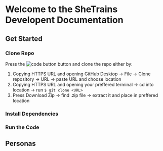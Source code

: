 # Welcome to the SheTrains Developent Documentation

## Get Started

### Clone Repo
Press the ![code button](/assets/imgs/code_button) button and clone the repo either by:
1. Copying HTTPS URL and opening GitHub Desktop -> File -> Clone repository -> URL -> paste URL and choose location
2. Copying HTTPS URL and opening your preffered terminal -> cd into location -> run `$ git clone <URL>`
3. Press Download Zip -> find .zip file -> extract it and place in preffered location

### Install Dependencies


### Run the Code

## Personas


